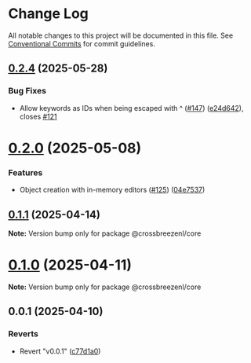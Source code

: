 # Change Log

All notable changes to this project will be documented in this file.
See [Conventional Commits](https://conventionalcommits.org) for commit guidelines.

## [0.2.4](https://github.com/crossbreezenl/crossmodel/compare/v0.2.3...v0.2.4) (2025-05-28)


### Bug Fixes

* Allow keywords as IDs when being escaped with ^ ([#147](https://github.com/crossbreezenl/crossmodel/issues/147)) ([e24d642](https://github.com/crossbreezenl/crossmodel/commit/e24d6429b2336fdcf97439c408c795c6485f3c0b)), closes [#121](https://github.com/crossbreezenl/crossmodel/issues/121)





# [0.2.0](https://github.com/crossbreezenl/crossmodel/compare/v0.1.1...v0.2.0) (2025-05-08)


### Features

* Object creation with in-memory editors ([#125](https://github.com/crossbreezenl/crossmodel/issues/125)) ([04e7537](https://github.com/crossbreezenl/crossmodel/commit/04e7537e388407651590254fb9a67507c0619dff))





## [0.1.1](https://github.com/crossbreezenl/crossmodel/compare/v0.1.0...v0.1.1) (2025-04-14)

**Note:** Version bump only for package @crossbreezenl/core





# [0.1.0](https://github.com/crossbreezenl/crossmodel/compare/v0.0.1...v0.1.0) (2025-04-11)

**Note:** Version bump only for package @crossbreezenl/core





## 0.0.1 (2025-04-10)


### Reverts

* Revert "v0.0.1" ([c77d1a0](https://github.com/crossbreezenl/crossmodel/commit/c77d1a06fb83af8f95ae36e11c5d545bcd7a006b))
